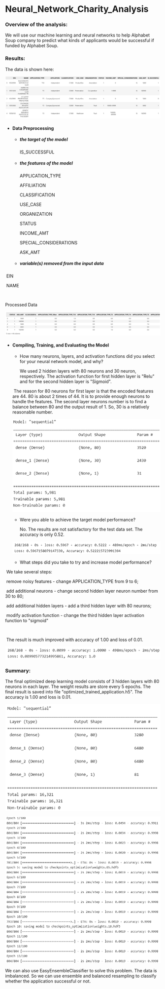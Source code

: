 # Neural_Network_Charity_Analysis



### Overview of the analysis:

We will use our machine learning and neural networks to help Alphabet Soup company to predict what kinds of applicants would be successful if funded by Alphabet Soup.



### Results:

The data is shown here:

![image-20221019202833024](Resources/image-20221019202833024.png)



- #### Data Preprocessing

  - ##### the target of the model

    IS_SUCCESSFUL

  

  - ##### the features of the model

    APPLICATION_TYPE            

    AFFILIATION                  

    CLASSIFICATION              

    USE_CASE                     

    ORGANIZATION                 

    STATUS                       

    INCOME_AMT                   

    SPECIAL_CONSIDERATIONS       

    ASK_AMT                   

  

  - ##### variable(s) removed from the input data

​				EIN

​				NAME

​				

Processed Data

![image-20221019203321816](Resources/image-20221019203321816.png)





- #### Compiling, Training, and Evaluating the Model

  - How many neurons, layers, and activation functions did you select for your neural network model, and why?

    We used 2 hidden layers with 80 neurons and 30 neuron, respectively.  The activation function for first hidden layer is "Relu" and for the second hidden layer is "Sigmoid".

  

  ​		The reason for 80 neurons for first layer is that the encoded features are 44.  80 is about 2 times of 44.  It is to provide enough neurons to handle the features.  The second layer neurons number is to find a balance between 80 and the output result of 1.  So, 30 is a relatively reasonable number.

  

  ![image-20221019203405006](Resources/image-20221019203405006.png)

  

  - Were you able to achieve the target model performance?

    No.  The results are not satisfactory for the test data set.  The accuracy is only 0.52.

  ![image-20221019204331601](Resources/image-20221019204331601.png)

  

  - What steps did you take to try and increase model performance?

​			   We take several steps:

​						remove noisy features -  change APPLICATION_TYPE from 9 to 6;

​						add additional neurons - change second hidden layer neuron number from 30 to 80;

​						add additional hidden layers - add a third hidden layer with 80 neurons;

​						modify activation function - change the third hidden layer activation function to "sigmoid"

​				

​				The result is much improved with accuracy of 1.00 and loss of 0.01.

![image-20221019205655864](Resources/image-20221019205655864.png)



### **Summary:** 

The final optimized deep learning model consists of 3 hidden layers with 80 neurons in each layer.  The weight results are store every 5 epochs.  The final result is saved into file "optimized_trained_application.h5".  The accuracy is 1.00 and loss is 0.01.

![image-20221019205947033](Resources/image-20221019205947033.png)



![image-20221019210053872](Resources/image-20221019210053872.png)





We can also use EasyEnsembleClassifier to solve this problem.  The data is imbalanced.  So we can use ensemble and balanced resampling to classify whether the application successful or not.



